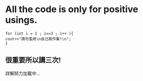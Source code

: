  # All the code is only for positive usings.  
```
for (int i = 1 ; i<=3 ; i++ ){ 
cout<<"請勿濫用\n自己寫作業!\n";  
}  
```
## 很重要所以講三次!  
詳解努力加載中...  
